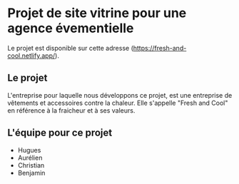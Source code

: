# Projet de site vitrine pour une agence évementielle

Le projet est disponible sur cette adresse (<https://fresh-and-cool.netlify.app/>).

## Le projet

L'entreprise pour laquelle nous développons ce projet, est une entreprise de vêtements et accessoires contre la chaleur. Elle s'appelle "Fresh and Cool" en référence à la fraicheur et à ses valeurs.

## L'équipe pour ce projet

- Hugues
- Aurélien
- Christian
- Benjamin
